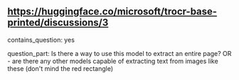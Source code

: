 ## https://huggingface.co/microsoft/trocr-base-printed/discussions/3

contains_question: yes

question_part: Is there a way to use this model to extract an entire page? OR - are there any other models capable of extracting text from images like these (don't mind the red rectangle)